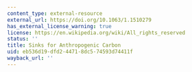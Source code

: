 ```yaml
---
content_type: external-resource
external_url: https://doi.org/10.1063/1.1510279
has_external_license_warning: true
license: https://en.wikipedia.org/wiki/All_rights_reserved
status: ''
title: Sinks for Anthropogenic Carbon
uid: eb536d19-dfd2-4471-8dc5-74593d74411f
wayback_url: ''
---
```

